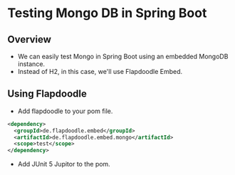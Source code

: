 # Testing Mongo DB in Spring Boot

## Overview

- We can easily test Mongo in Spring Boot using an embedded MongoDB instance.
- Instead of H2, in this case, we'll use Flapdoodle Embed.

## Using Flapdoodle

- Add flapdoodle to your pom file.

```xml
<dependency>
  <groupId>de.flapdoodle.embed</groupId>
  <artifactId>de.flapdoodle.embed.mongo</artifactId>
  <scope>test</scope>
</dependency>
```

- Add JUnit 5 Jupitor to the pom.

```java

```
